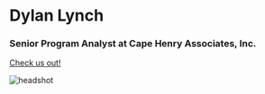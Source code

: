 # **Dylan Lynch**
### Senior Program Analyst at Cape Henry Associates, Inc. 
[Check us out!](https://cape-henry.com/)

![headshot](https://user-images.githubusercontent.com/98568281/155867595-7ccf1907-2821-4db6-9339-286d9a660dda.jpg)
